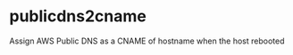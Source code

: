 publicdns2cname
===============

Assign AWS Public DNS as a CNAME of hostname when the host rebooted
